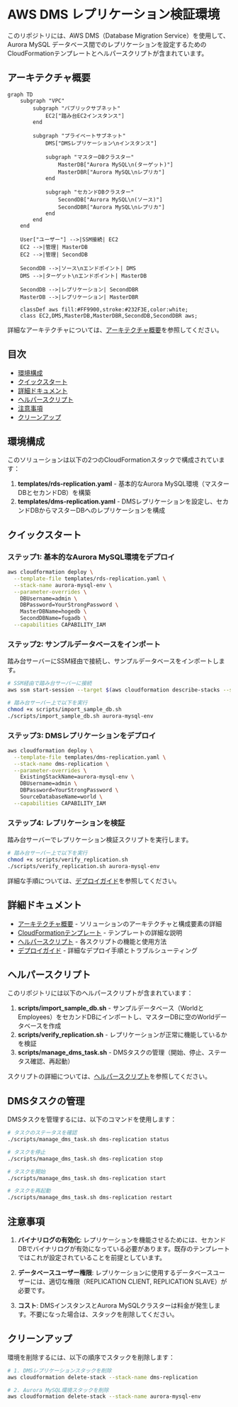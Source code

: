 # AWS DMS レプリケーション検証環境

このリポジトリには、AWS DMS（Database Migration Service）を使用して、Aurora MySQL データベース間でのレプリケーションを設定するためのCloudFormationテンプレートとヘルパースクリプトが含まれています。

## アーキテクチャ概要

```mermaid
graph TD
    subgraph "VPC"
        subgraph "パブリックサブネット"
            EC2["踏み台EC2インスタンス"]
        end

        subgraph "プライベートサブネット"
            DMS["DMSレプリケーション\nインスタンス"]

            subgraph "マスターDBクラスター"
                MasterDB["Aurora MySQL\n(ターゲット)"]
                MasterDBR["Aurora MySQL\nレプリカ"]
            end

            subgraph "セカンドDBクラスター"
                SecondDB["Aurora MySQL\n(ソース)"]
                SecondDBR["Aurora MySQL\nレプリカ"]
            end
        end
    end

    User["ユーザー"] -->|SSM接続| EC2
    EC2 -->|管理| MasterDB
    EC2 -->|管理| SecondDB

    SecondDB -->|ソース\nエンドポイント| DMS
    DMS -->|ターゲット\nエンドポイント| MasterDB

    SecondDB -->|レプリケーション| SecondDBR
    MasterDB -->|レプリケーション| MasterDBR

    classDef aws fill:#FF9900,stroke:#232F3E,color:white;
    class EC2,DMS,MasterDB,MasterDBR,SecondDB,SecondDBR aws;
```

詳細なアーキテクチャについては、[アーキテクチャ概要](doc/architecture.md)を参照してください。

## 目次

- [環境構成](#環境構成)
- [クイックスタート](#クイックスタート)
- [詳細ドキュメント](#詳細ドキュメント)
- [ヘルパースクリプト](#ヘルパースクリプト)
- [注意事項](#注意事項)
- [クリーンアップ](#クリーンアップ)

## 環境構成

このソリューションは以下の2つのCloudFormationスタックで構成されています：

1. **templates/rds-replication.yaml** - 基本的なAurora MySQL環境（マスターDBとセカンドDB）を構築
2. **templates/dms-replication.yaml** - DMSレプリケーションを設定し、セカンドDBからマスターDBへのレプリケーションを構成

## クイックスタート

### ステップ1: 基本的なAurora MySQL環境をデプロイ

```bash
aws cloudformation deploy \
  --template-file templates/rds-replication.yaml \
  --stack-name aurora-mysql-env \
  --parameter-overrides \
    DBUsername=admin \
    DBPassword=YourStrongPassword \
    MasterDBName=hogedb \
    SecondDBName=fugadb \
  --capabilities CAPABILITY_IAM
```

### ステップ2: サンプルデータベースをインポート

踏み台サーバーにSSM経由で接続し、サンプルデータベースをインポートします。

```bash
# SSM経由で踏み台サーバーに接続
aws ssm start-session --target $(aws cloudformation describe-stacks --stack-name aurora-mysql-env --query "Stacks[0].Outputs[?OutputKey=='BastionInstanceId'].OutputValue" --output text)

# 踏み台サーバー上で以下を実行
chmod +x scripts/import_sample_db.sh
./scripts/import_sample_db.sh aurora-mysql-env
```

### ステップ3: DMSレプリケーションをデプロイ

```bash
aws cloudformation deploy \
  --template-file templates/dms-replication.yaml \
  --stack-name dms-replication \
  --parameter-overrides \
    ExistingStackName=aurora-mysql-env \
    DBUsername=admin \
    DBPassword=YourStrongPassword \
    SourceDatabaseName=world \
  --capabilities CAPABILITY_IAM
```

### ステップ4: レプリケーションを検証

踏み台サーバーでレプリケーション検証スクリプトを実行します。

```bash
# 踏み台サーバー上で以下を実行
chmod +x scripts/verify_replication.sh
./scripts/verify_replication.sh aurora-mysql-env
```

詳細な手順については、[デプロイガイド](doc/deployment-guide.md)を参照してください。

## 詳細ドキュメント

- [アーキテクチャ概要](doc/architecture.md) - ソリューションのアーキテクチャと構成要素の詳細
- [CloudFormationテンプレート](doc/cloudformation-templates.md) - テンプレートの詳細な説明
- [ヘルパースクリプト](doc/helper-scripts.md) - 各スクリプトの機能と使用方法
- [デプロイガイド](doc/deployment-guide.md) - 詳細なデプロイ手順とトラブルシューティング

## ヘルパースクリプト

このリポジトリには以下のヘルパースクリプトが含まれています：

1. **scripts/import_sample_db.sh** - サンプルデータベース（WorldとEmployees）をセカンドDBにインポートし、マスターDBに空のWorldデータベースを作成
2. **scripts/verify_replication.sh** - レプリケーションが正常に機能しているかを検証
3. **scripts/manage_dms_task.sh** - DMSタスクの管理（開始、停止、ステータス確認、再起動）

スクリプトの詳細については、[ヘルパースクリプト](doc/helper-scripts.md)を参照してください。

## DMSタスクの管理

DMSタスクを管理するには、以下のコマンドを使用します：

```bash
# タスクのステータスを確認
./scripts/manage_dms_task.sh dms-replication status

# タスクを停止
./scripts/manage_dms_task.sh dms-replication stop

# タスクを開始
./scripts/manage_dms_task.sh dms-replication start

# タスクを再起動
./scripts/manage_dms_task.sh dms-replication restart
```

## 注意事項

1. **バイナリログの有効化**: レプリケーションを機能させるためには、セカンドDBでバイナリログが有効になっている必要があります。既存のテンプレートではこれが設定されていることを前提としています。

2. **データベースユーザー権限**: レプリケーションに使用するデータベースユーザーには、適切な権限（REPLICATION CLIENT, REPLICATION SLAVE）が必要です。

3. **コスト**: DMSインスタンスとAurora MySQLクラスターは料金が発生します。不要になった場合は、スタックを削除してください。

## クリーンアップ

環境を削除するには、以下の順序でスタックを削除します：

```bash
# 1. DMSレプリケーションスタックを削除
aws cloudformation delete-stack --stack-name dms-replication

# 2. Aurora MySQL環境スタックを削除
aws cloudformation delete-stack --stack-name aurora-mysql-env
```
